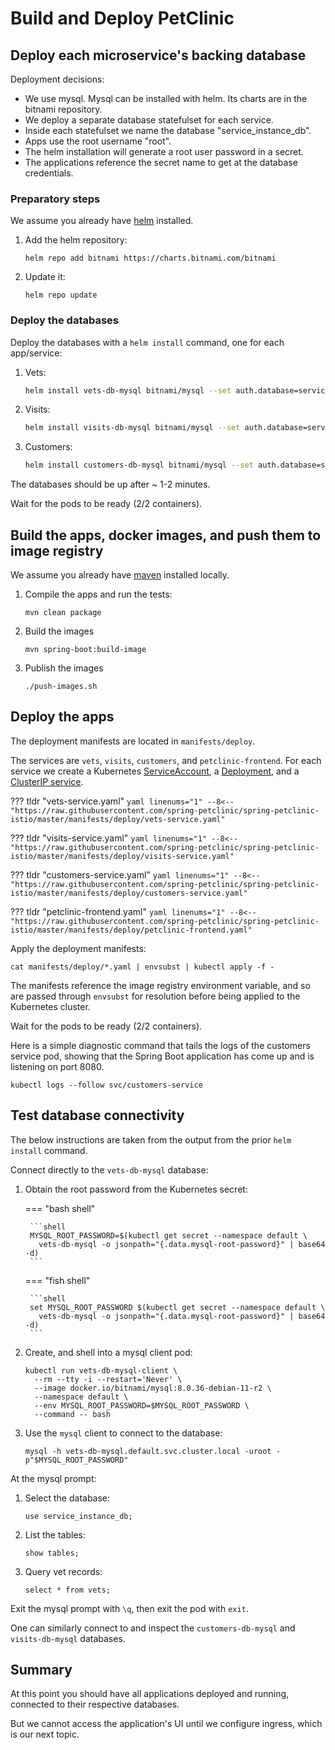# Build and Deploy PetClinic

## Deploy each microservice's backing database

Deployment decisions:

- We use mysql.  Mysql can be installed with helm.  Its charts are in the bitnami repository.
- We deploy a separate database statefulset for each service.
- Inside each statefulset we name the database "service_instance_db".
- Apps use the root username "root".
- The helm installation will generate a root user password in a secret.
- The applications reference the secret name to get at the database credentials.

### Preparatory steps

We assume you already have [helm](https://helm.sh/) installed.

1. Add the helm repository:

    ```shell
    helm repo add bitnami https://charts.bitnami.com/bitnami
    ```

1. Update it:

    ```shell
    helm repo update
    ```

### Deploy the databases

Deploy the databases with a `helm install` command, one for each app/service:

1. Vets:

    ```bash
    helm install vets-db-mysql bitnami/mysql --set auth.database=service_instance_db
    ```

2. Visits:

    ```bash
    helm install visits-db-mysql bitnami/mysql --set auth.database=service_instance_db
    ```

3. Customers:

    ```bash
    helm install customers-db-mysql bitnami/mysql --set auth.database=service_instance_db
    ```

The databases should be up after ~ 1-2 minutes.

Wait for the pods to be ready (2/2 containers).

## Build the apps, docker images, and push them to image registry

We assume you already have [maven](https://maven.apache.org/) installed locally.

1. Compile the apps and run the tests:

    ```shell
    mvn clean package
    ```

2. Build the images

    ```shell
    mvn spring-boot:build-image
    ```

3. Publish the images

    ```shell
    ./push-images.sh
    ```

## Deploy the apps

The deployment manifests are located in `manifests/deploy`.

The services are `vets`, `visits`, `customers`, and `petclinic-frontend`.  For each service we create a Kubernetes [ServiceAccount](https://kubernetes.io/docs/concepts/security/service-accounts/), a [Deployment](https://kubernetes.io/docs/concepts/workloads/controllers/deployment/), and a [ClusterIP service](https://kubernetes.io/docs/concepts/services-networking/service/#type-clusterip).

??? tldr "vets-service.yaml"
    ```yaml linenums="1"
    --8<-- "https://raw.githubusercontent.com/spring-petclinic/spring-petclinic-istio/master/manifests/deploy/vets-service.yaml"
    ```

??? tldr "visits-service.yaml"
    ```yaml linenums="1"
    --8<-- "https://raw.githubusercontent.com/spring-petclinic/spring-petclinic-istio/master/manifests/deploy/visits-service.yaml"
    ```

??? tldr "customers-service.yaml"
    ```yaml linenums="1"
    --8<-- "https://raw.githubusercontent.com/spring-petclinic/spring-petclinic-istio/master/manifests/deploy/customers-service.yaml"
    ```

??? tldr "petclinic-frontend.yaml"
    ```yaml linenums="1"
    --8<-- "https://raw.githubusercontent.com/spring-petclinic/spring-petclinic-istio/master/manifests/deploy/petclinic-frontend.yaml"
    ```

Apply the deployment manifests:

```shell
cat manifests/deploy/*.yaml | envsubst | kubectl apply -f -
```

The manifests reference the image registry environment variable, and so are passed through `envsubst` for resolution before being applied to the Kubernetes cluster.

Wait for the pods to be ready (2/2 containers).

Here is a simple diagnostic command that tails the logs of the customers service pod, showing that the Spring Boot application has come up and is listening on port 8080.

```shell
kubectl logs --follow svc/customers-service
```

## Test database connectivity

The below instructions are taken from the output from the prior `helm install` command.

Connect directly to the `vets-db-mysql` database:

1. Obtain the root password from the Kubernetes secret:

    === "bash shell"

        ```shell
        MYSQL_ROOT_PASSWORD=$(kubectl get secret --namespace default \
          vets-db-mysql -o jsonpath="{.data.mysql-root-password}" | base64 -d)
        ```

    === "fish shell"

        ```shell
        set MYSQL_ROOT_PASSWORD $(kubectl get secret --namespace default \
          vets-db-mysql -o jsonpath="{.data.mysql-root-password}" | base64 -d)
        ```

1. Create, and shell into a mysql client pod:

    ```shell
    kubectl run vets-db-mysql-client \
      --rm --tty -i --restart='Never' \
      --image docker.io/bitnami/mysql:8.0.36-debian-11-r2 \
      --namespace default \
      --env MYSQL_ROOT_PASSWORD=$MYSQL_ROOT_PASSWORD \
      --command -- bash
    ```

1. Use the `mysql` client to connect to the database:

    ```shell
    mysql -h vets-db-mysql.default.svc.cluster.local -uroot -p"$MYSQL_ROOT_PASSWORD"
    ```

At the mysql prompt:

1. Select the database:

    ```shell
    use service_instance_db;
    ```

1. List the tables:

    ```shell
    show tables;
    ```

1. Query vet records:

    ```shell
    select * from vets;
    ```

Exit the mysql prompt with `\q`, then exit the pod with `exit`.

One can similarly connect to and inspect the `customers-db-mysql` and `visits-db-mysql` databases.

## Summary

At this point you should have all applications deployed and running, connected to their respective databases.

But we cannot access the application's UI until we configure ingress, which is our next topic.
